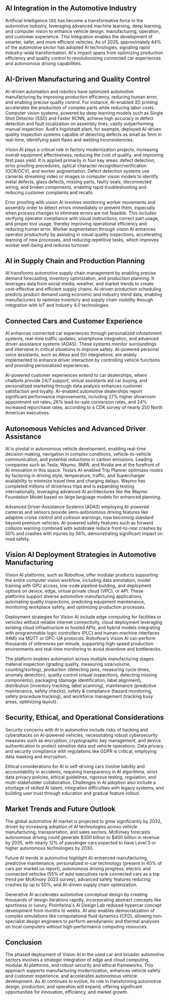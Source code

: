 ## AI Integration in the Automotive Industry
Artificial Intelligence (AI) has become a transformative force in the automotive industry, leveraging advanced machine learning, deep learning, and computer vision to enhance vehicle design, manufacturing, operation, and customer experience. This integration enables the development of smarter, safer, and more efficient vehicles. As of 2025, approximately 44% of the automotive sector has adopted AI technologies, signaling rapid industry-wide transformation. AI's impact spans from optimizing production efficiency and quality control to revolutionizing connected car experiences and autonomous driving capabilities.

## AI-Driven Manufacturing and Quality Control
AI-driven automation and robotics have optimized automotive manufacturing by improving production efficiency, reducing human error, and enabling precise quality control. For instance, AI-enabled 3D printing accelerates the production of complex parts while reducing labor costs. Computer vision systems, powered by deep learning models such as Single Shot Detector (SSD) and Faster RCNN, achieve high accuracy in defect detection and fault localization on assembly lines, vastly outperforming manual inspection. Audi’s Ingolstadt plant, for example, deployed AI-driven quality inspection systems capable of detecting defects as small as 1mm in real-time, identifying paint flaws and welding inconsistencies.

Vision AI plays a critical role in factory modernization projects, increasing overall equipment effectiveness, reducing the cost of quality, and improving first pass yield. It is applied primarily in four key areas: defect detection, error proofing procedures, optical character recognition/verification (OCR/OCV), and worker augmentation. Defect detection systems use cameras streaming video or images to computer vision models to identify metal defects, glass defects, missing parts, faulty seals, disconnected wiring, and broken components, enabling rapid troubleshooting and reducing customer complaints and recalls.

Error proofing with vision AI involves monitoring worker movements and assembly order to detect errors immediately or prevent them, especially when process changes to eliminate errors are not feasible. This includes verifying operator compliance with visual instructions, correct part usage, and proper tool usage, thereby improving operational efficiency and reducing human error. Worker augmentation through vision AI enhances operator productivity by assisting in visual quality inspections, accelerating learning of new processes, and reducing repetitive tasks, which improves worker well-being and reduces turnover.

## AI in Supply Chain and Production Planning
AI transforms automotive supply chain management by enabling precise demand forecasting, inventory optimization, and production planning. It leverages data from social media, weather, and market trends to create cost-effective and efficient supply chains. AI-driven production scheduling predicts product demand using economic and industry trend data, enabling manufacturers to optimize inventory and supply chain visibility through integration with IoT and Industry 4.0 technologies.

## Connected Cars and Customer Experience
AI enhances connected car experiences through personalized infotainment systems, real-time traffic updates, smartphone integration, and advanced driver-assistance systems (ADAS). These systems monitor surroundings and intervene in critical situations to improve safety. AI-powered personal voice assistants, such as Alexa and Siri integrations, are widely implemented to enhance driver interaction by controlling vehicle functions and providing personalized experiences.

AI-powered customer experiences extend to car dealerships, where chatbots provide 24/7 support, virtual assistants aid car buying, and personalized marketing through data analysis enhances customer satisfaction and loyalty. AI-enabled automotive dealerships report significant performance improvements, including 27% higher showroom appointment set rates, 26% lead-to-sale conversion rates, and 24% increased repurchase rates, according to a CDK survey of nearly 250 North American executives.

## Autonomous Vehicles and Advanced Driver Assistance
AI is pivotal in autonomous vehicle development, enabling real-time decision-making, navigation in complex conditions, vehicle-to-vehicle communication, and potential reductions in carbon emissions. Leading companies such as Tesla, Waymo, BMW, and Nvidia are at the forefront of AI innovation in this space. Tesla’s AI-enabled Trip Planner optimizes routes by factoring in driving style, temperature, traffic, and Supercharger availability to minimize travel time and charging delays. Waymo has completed millions of driverless trips and is expanding testing internationally, leveraging advanced AI architectures like the Waymo Foundation Model based on large language models for enhanced planning.

Advanced Driver-Assistance Systems (ADAS) employing AI-powered cameras and sensors provide semi-autonomous driving features like adaptive cruise control and collision warnings, now becoming standard beyond premium vehicles. AI-powered safety features such as forward collision warning combined with autobrake reduce front-to-rear crashes by 50% and crashes with injuries by 56%, demonstrating significant impact on road safety.

## Vision AI Deployment Strategies in Automotive Manufacturing
Vision AI platforms, such as Roboflow, offer modular products supporting the entire computer vision workflow, including data annotation, model training with GPU access, low-code pipeline building, and deployment options on device, edge, virtual private cloud (VPC), or API. These platforms support diverse automotive manufacturing applications, automating quality inspections, predicting equipment maintenance, monitoring workplace safety, and optimizing production processes.

Deployment strategies for Vision AI include edge computing for facilities or vehicles without reliable internet connectivity, cloud deployment leveraging existing cloud infrastructure or hosted APIs, and hybrid models integrating with programmable logic controllers (PLC) and human-machine interfaces (HMI) via MQTT or OPC-UA protocols. Roboflow’s Vision AI can perform thousands of inferences per minute, supporting high-speed production environments and real-time monitoring to avoid downtime and bottlenecks.

The platform enables automation across multiple manufacturing stages: material inspection (grading quality, measuring size/volume, counting/sorting), production (detecting jams, measuring cycle times, anomaly detection), quality control (visual inspections, detecting missing components), packaging (damage identification, label alignment), distribution (inventory tracking, label scanning), maintenance (predictive maintenance, safety checks), safety & compliance (hazard monitoring, safety procedure tracking), and workforce management (tracking busy areas, optimizing layout).

## Security, Ethical, and Operational Considerations
Security concerns with AI in automotive include risks of hacking and cyberattacks on AI-powered vehicles, necessitating robust cybersecurity measures such as encryption, cryptographic key management, and device authentication to protect sensitive data and vehicle operations. Data privacy and security compliance with regulations like GDPR is critical, employing data masking and encryption.

Ethical considerations for AI in self-driving cars involve liability and accountability in accidents, requiring transparency in AI algorithms, strict data privacy policies, ethical guidelines, rigorous testing, regulation, and multi-stakeholder collaboration. Challenges in AI adoption also include a shortage of skilled AI talent, integration difficulties with legacy systems, and building user trust through education and gradual feature rollout.

## Market Trends and Future Outlook
The global automotive AI market is projected to grow significantly by 2032, driven by increasing adoption of AI technologies across vehicle manufacturing, transportation, and sales sectors. McKinsey forecasts autonomous driving could generate $300 billion to $400 billion in revenue by 2035, with nearly 12% of passenger cars expected to have Level 3 or higher autonomous technologies by 2030.

Future AI trends in automotive highlight AI-enhanced manufacturing, predictive maintenance, personalized in-car technology (present in 40% of cars per market.us report), autonomous driving progress, electric and connected vehicles (55% of auto executives rank connected cars as a top trend per McKinsey 2023 survey), advanced safety features reducing crashes by up to 50%, and AI-driven supply chain optimization.

Generative AI accelerates automotive conceptual design by creating thousands of design iterations rapidly, incorporating abstract concepts like sportiness or luxury. Pininfarina's AI Design Lab reduced hypercar concept development from months to weeks. AI also enables democratization of complex simulations like computational fluid dynamics (CFD), allowing non-specialist design engineers to perform aerodynamic and thermal analyses on local computers without high-performance computing resources.

## Conclusion
The phased deployment of Vision AI in the used car and broader automotive sectors involves a strategic integration of edge and cloud computing, modular AI platforms, and robust security and ethical frameworks. This approach supports manufacturing modernization, enhances vehicle safety and customer experience, and accelerates autonomous vehicle development. As AI continues to evolve, its role in transforming automotive design, production, and operation will expand, offering significant opportunities for innovation, efficiency, and market growth.
